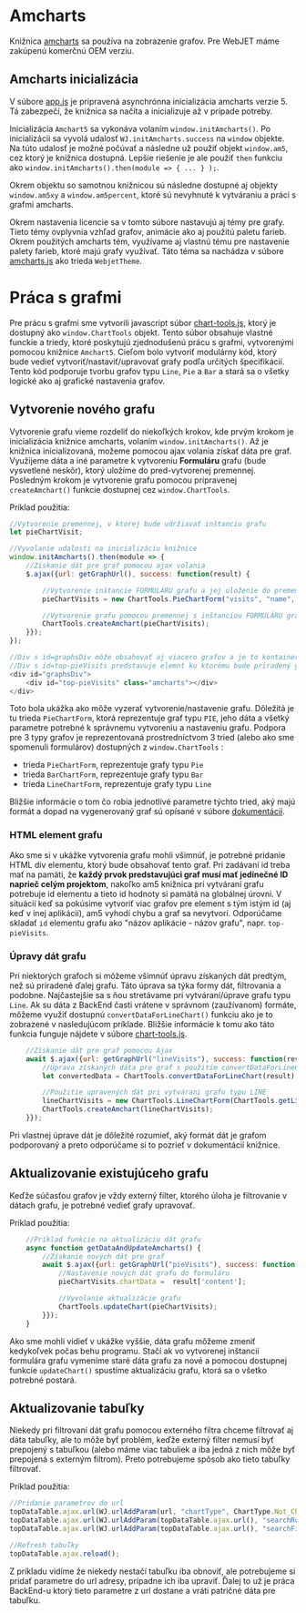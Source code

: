 # Amcharts

Knižnica [amcharts](http://amcharts.com) sa používa na zobrazenie grafov. Pre WebJET máme zakúpenú komerčnú OEM verziu.

## Amcharts inicializácia

V súbore [app.js](../../../../../src/main/webapp/admin/v9/src/js/app.js) je pripravená asynchrónna inicializácia amcharts verzie 5. Tá zabezpečí, že knižnica sa načíta a inicializuje až v prípade potreby.

Inicializácia `Amchart5` sa vykonáva volaním ```window.initAmcharts()```. Po inicializácii sa vyvolá udalosť ```WJ.initAmcharts.success``` na ```window``` objekte. Na túto udalosť je možné počúvať a následne už použiť objekt ```window.am5```, cez ktorý je knižnica dostupná. Lepšie riešenie je ale použiť `then` funkciu ako `window.initAmcharts().then(module => { ... } );`.

Okrem objektu so samotnou knižnicou sú následne dostupné aj objekty ```window.am5xy``` a ```window.am5percent```, ktoré sú nevyhnuté k vytváraniu a práci s grafmi amcharts.

Okrem nastavenia licencie sa v tomto súbore nastavujú aj témy pre grafy. Tieto témy ovplyvnia vzhľad grafov, animácie ako aj použitú paletu farieb. Okrem použitých amcharts tém, využívame aj vlastnú tému pre nastavenie palety farieb, ktoré majú grafy využívať. Táto téma sa nachádza v súbore [amcharts.js](../../../../../src/main/webapp/admin/v9/src/js/libs/chart/amcharts.js) ako trieda `WebjetTheme`.

# Práca s grafmi

Pre prácu s grafmi sme vytvorili javascript súbor [chart-tools.js](../../../../../src/main/webapp/admin/v9/src/js/libs/chart/chart-tools.js), ktorý je dostupný ako ```window.ChartTools``` objekt. Tento súbor obsahuje vlastné funckie a triedy, ktoré poskytujú zjednodušenú prácu s grafmi, vytvorenými pomocou knižnice ```Amchart5```. Cieľom bolo vytvoriť modulárny kód, ktorý bude vedieť vytvoriť/nastaviť/upravovať grafy podľa určitých špecifikácií. Tento kód podporuje tvorbu grafov typu ```Line```, ```Pie``` a ```Bar``` a stará sa o všetky logické ako aj grafické nastavenia grafov.

## Vytvorenie nového grafu

Vytvorenie grafu vieme rozdeliť do niekoľkých krokov, kde prvým krokom je inicializácia knižnice amcharts, volaním ```window.initAmcharts()```. Až je knižnica inicializovaná, možeme pomocou ajax volania získať dáta pre graf. Využijeme dáta a iné parametre k vytvoreniu **Formuláru** grafu (bude vysvetlené neskôr), ktorý uložíme do pred-vytvorenej premennej. Posledným krokom je vytvorenie grafu pomocou pripravenej ```createAmchart()``` funkcie dostupnej cez ```window.ChartTools```.

Príklad použitia:

```javascript
//Vytvorenie premennej, v ktorej bude udržiavať inštanciu grafu
let pieChartVisit;

//Vyvolanie udalosti na inicializáciu knižnice
window.initAmcharts().then(module => {
    //Získanie dát pre graf pomocou ajax volania
    $.ajax({url: getGraphUrl(), success: function(result) {

        //Vytvorenie inštancie FORMULÁRU grafu a jej uloženie do premennej
        pieChartVisits = new ChartTools.PieChartForm("visits", "name", '[[#{stat.top.pieChart}]]', "top-pieVisits", result['content']);

        //Vytvorenie grafu pomocou premennej s inštanciou FORMULÁRU grafu
        ChartTools.createAmchart(pieChartVisits);
    }});
});

//Div s id=graphsDiv môže obsahovať aj viacero grafov a je to kontainer na grafy s určitým nastaveným štýlom
//Div s id=top-pieVisits predstavuje elemnt ku ktorému bude priradený graf
<div id="graphsDiv">
    <div id="top-pieVisits" class="amcharts"></div>
</div>
```

Toto bola ukážka ako môže vyzerať vytvorenie/nastavenie grafu. Dôležitá je tu trieda ```PieChartForm```, ktorá reprezentuje graf typu ```PIE```, jeho dáta a všetký parametre potrebné k správnemu vytvoreniu a nastaveniu grafu. Podpora pre 3 typy grafov je reprezentovaná prostredníctvom 3 tried (alebo ako sme spomenuli formulárov) dostupných z ```window.ChartTools``` :

-   trieda ```PieChartForm```, reprezentuje grafy typu ```Pie```
-   trieda ```BarChartForm```, reprezentuje grafy typu ```Bar```
-   trieda ```LineChartForm```, reprezentuje grafy typu ```Line```


Bližšie informácie o tom čo robia jednotlivé parametre týchto tried, aký majú formát a dopad na vygenerovaný graf sú opísané v súbore [dokumentácií](statjs.md).

### HTML element grafu

Ako sme si v ukážke vytvorenia  grafu mohli všimnúť, je potrebné pridanie HTML div elementu, ktorý bude obsahovať tento graf. Pri zadávaní id treba mať na pamäti, že **každý prvok predstavujúci graf musí mať jedinečné ID naprieč celým projektom**, nakoľko am5 knižnica pri vytváraní grafu potrebuje id elementu a tieto id hodnoty si pamätá na globálnej úrovni. V situácií keď sa pokúsime vytvoriť viac grafov pre element s tým istým id (aj keď v inej aplikácií), am5 vyhodí chybu a graf sa nevytvorí. Odporúčame skladať `id` elementu grafu ako "názov aplikácie - názov grafu", napr. ```top-pieVisits```.

### Úpravy dát grafu

Pri niektorých grafoch si môžeme všimnúť úpravu získaných dát predtým, než sú priradené ďalej grafu. Táto úprava sa týka formy dát, filtrovania a podobne. Najčastejšie sa s ňou stretávame pri vytváraní/úprave grafu typu ```Line```. Ak su dáta z BackEnd časti vrátene v správnom (zaužívanom) formáte, môžeme využiť dostupnú ```convertDataForLineChart()``` funkciu ako je to zobrazené v nasledujúcom príklade. Bližšie informácie k tomu ako táto funkcia funguje nájdete v súbore [chart-tools.js](../../../../../src/main/webapp/admin/v9/src/js/libs/chart/chart-tools.js).

```javascript
    //Získanie dát pre graf pomocou Ajax
    await $.ajax({url: getGraphUrl("lineVisits"), success: function(result) {
        //Úprava získaných dáta pre graf s použitím convertDataForLineChart() fn
        let convertedData = ChartTools.convertDataForLineChart(result);

        //Použitie upravených dát pri vytvárani grafu typu LINE
        lineChartVisits = new ChartTools.LineChartForm(ChartTools.getLineChartYAxeNameObjs(["visits"], [undefined]), "dayDate", '[[#{stat.top.lineChart}]]', "top-lineVisits", convertedData, ChartTools.DateType.Days);
        ChartTools.createAmchart(lineChartVisits);
    }});
```

Pri vlastnej úprave dát je dôležité rozumieť, aký formát dát je grafom podporovaný a preto odporúčame si to pozrieť v dokumentácií knižnice.

## Aktualizovanie existujúceho grafu

Keďže súčasťou grafov je vždy externý filter, ktorého úloha je filtrovanie v dátach grafu, je potrebné vedieť grafy upravovať.

Príklad použitia:

```javascript
    //Príklad funkcie na aktualizáciu dát grafu
    async function getDataAndUpdateAmcharts() {
        //Získanie nových dát pre graf
        await $.ajax({url: getGraphUrl("pieVisits"), success: function(result) {
            //Nastavenie nových dát grafu do formuláru
            pieChartVisits.chartData =  result['content'];

            //Vyvolanie aktualizácie grafu
            ChartTools.updateChart(pieChartVisits);
        }});
    }
```

Ako sme mohli vidieť v ukážke vyššie, dáta grafu môžeme zmeniť kedykoľvek počas behu programu. Stačí ak vo vytvorenej inštancií formulára grafu vymeníme staré dáta grafu za nové a pomocou dostupnej funkcie ```updateChart()``` spustíme aktualizáciu grafu, ktorá sa o všetko potrebné postará.

## Aktualizovanie tabuľky

Niekedy pri filtrovaní dát grafu pomocou externého filtra chceme filtrovať aj dáta tabuľky, ale to môže byť problém, keďže externý filter nemusí byť prepojený s tabuľkou (alebo máme viac tabuliek a iba jedná z nich môže byť prepojená s externým filtrom). Preto potrebujeme spôsob ako tieto tabuľky filtrovať.

Príklad použitia:

```javascript
//Pridanie parametrov do url
topDataTable.ajax.url(WJ.urlAddParam(url, "chartType", ChartType.Not_Chart));
topDataTable.ajax.url(WJ.urlAddParam(topDataTable.ajax.url(), "searchRootDir", $('#rootDir').val()));
topDataTable.ajax.url(WJ.urlAddParam(topDataTable.ajax.url(), "searchFilterBotsOut", $('#botFilterOut').is(':checked')));

//Refresh tabuľky
topDataTable.ajax.reload();
```

Z príkladu vidíme že niekedy nestačí tabuľku iba obnoviť, ale potrebujeme si pridať parametre do url adresy, prípadne ich iba upraviť. Ďalej to už je práca BackEnd-u ktorý tieto parametre z url dostane a vráti patričné dáta pre tabuľku.